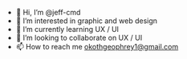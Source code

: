 - 👋 Hi, I’m @jeff-cmd
- 👀 I’m interested in graphic and web design
- 🌱 I’m currently learning UX / UI
- 💞️ I’m looking to collaborate on UX / UI
- 📫 How to reach me okothgeophrey1@gmail.com

<!---
jeff-cmd/jeff-cmd is a ✨ special ✨ repository because its `README.md` (this file) appears on your GitHub profile.
You can click the Preview link to take a look at your changes.
--->

